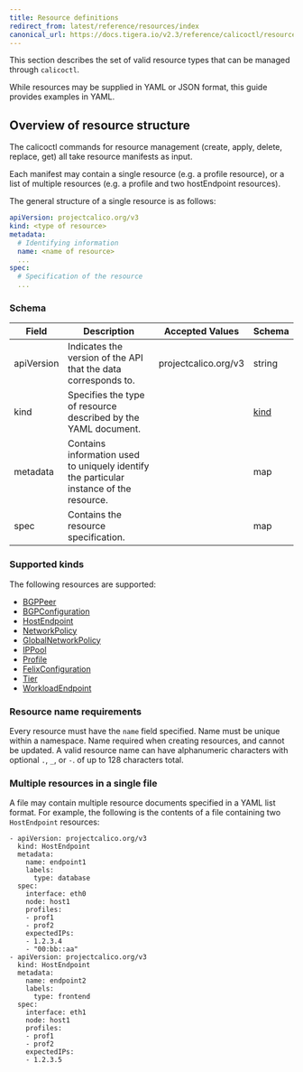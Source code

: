 ```yaml
---
title: Resource definitions
redirect_from: latest/reference/resources/index
canonical_url: https://docs.tigera.io/v2.3/reference/calicoctl/resources/
---
```


This section describes the set of valid resource types that can be managed
through `calicoctl`.

While resources may be supplied in YAML or JSON format, this guide provides examples in YAML.

## Overview of resource structure

The calicoctl commands for resource management (create, apply, delete, replace, get)
all take resource manifests as input.

Each manifest may contain a single resource
(e.g. a profile resource), or a list of multiple resources (e.g. a profile and two
hostEndpoint resources).

The general structure of a single resource is as follows:

```yaml
apiVersion: projectcalico.org/v3
kind: <type of resource>
metadata:
  # Identifying information
  name: <name of resource>
  ...
spec:
  # Specification of the resource
  ...
```

### Schema

| Field    | Description           | Accepted Values              | Schema |
|----------|-----------------------|------------------------------|--------|
| apiVersion     | Indicates the version of the API that the data corresponds to. | projectcalico.org/v3 | string |
| kind     | Specifies the type of resource described by the YAML document. |  | [kind](#supported-kinds) |
| metadata | Contains information used to uniquely identify the particular instance of the resource. | | map |
| spec     | Contains the resource specification. | | map |

### Supported kinds

The following resources are supported:

- [BGPPeer]({{site.url}}/{{page.version}}/reference/resources/bgppeer)
- [BGPConfiguration]({{site.url}}/{{page.version}}/reference/resources/bgpconfig)
- [HostEndpoint]({{site.url}}/{{page.version}}/reference/resources/hostendpoint)
- [NetworkPolicy]({{site.url}}/{{page.version}}/reference/resources/networkpolicy)
- [GlobalNetworkPolicy]({{site.url}}/{{page.version}}/reference/resources/globalnetworkpolicy)
- [IPPool]({{site.url}}/{{page.version}}/reference/resources/ippool)
- [Profile]({{site.url}}/{{page.version}}/reference/resources/profile)
- [FelixConfiguration]({{site.url}}/{{page.version}}/reference/resources/felixconfig)
- [Tier]({{site.url}}/{{page.version}}/reference/resources/tier)
- [WorkloadEndpoint]({{site.url}}/{{page.version}}/reference/resources/workloadendpoint)

### Resource name requirements

Every resource must have the `name` field specified. Name must be unique within a namespace.
Name required when creating resources, and cannot be updated.
A valid resource name can have alphanumeric characters with optional `.`, `_`, or `-`. of up to 128 characters total.

### Multiple resources in a single file

A file may contain multiple resource documents specified in a YAML list format. For example, the following is the contents of a file containing two `HostEndpoint` resources:

```
- apiVersion: projectcalico.org/v3
  kind: HostEndpoint
  metadata:
    name: endpoint1
    labels:
      type: database
  spec:
    interface: eth0
    node: host1
    profiles:
    - prof1
    - prof2
    expectedIPs:
    - 1.2.3.4
    - "00:bb::aa"
- apiVersion: projectcalico.org/v3
  kind: HostEndpoint
  metadata:
    name: endpoint2
    labels:
      type: frontend
  spec:
    interface: eth1
    node: host1
    profiles:
    - prof1
    - prof2
    expectedIPs:
    - 1.2.3.5
```
